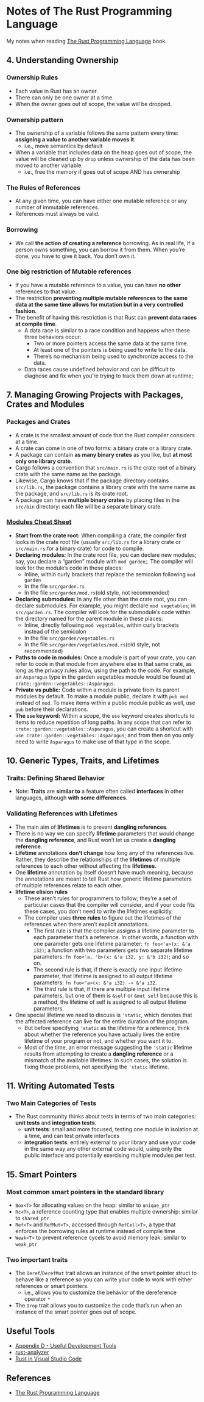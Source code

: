 # Notes of The Rust Programming Language     
My notes when reading [The Rust Programming Language](https://doc.rust-lang.org/book/) book.     

## 4. Understanding Ownership

### Ownership Rules   
- Each value in Rust has an owner.
- There can only be one owner at a time.
- When the owner goes out of scope, the value will be dropped.   

### Ownership pattern   
- The ownership of a variable follows the same pattern every time: **assigning a value to another variable moves it**.      
  - i.e., move semantics by default            
- When a variable that includes data on the heap goes out of scope, the value will be cleaned up by `drop` unless ownership of the data has been moved to another variable.     
  - i.e., free the memory if goes out of scope AND has ownership       

### The Rules of References
- At any given time, you can have either one mutable reference or any number of immutable references.
- References must always be valid.       

### Borrowing    
- We call **the action of creating a reference** borrowing. As in real life, if a person owns something, you can borrow it from them. When you’re done, you have to give it back. You don’t own it.     

### One big restriction of Mutable references
- if you have a mutable reference to a value, you can have **no other** references to that value. 
- The restriction **preventing multiple mutable references to the same data at the same time allows for mutation but in a very controlled fashion**.      
- The benefit of having this restriction is that Rust can **prevent data races at compile time**.
  - A data race is similar to a race condition and happens when these three behaviors occur:
    - Two or more pointers access the same data at the same time.
    - At least one of the pointers is being used to write to the data.
    - There’s no mechanism being used to synchronize access to the data.     
  - Data races cause undefined behavior and can be difficult to diagnose and fix when you’re trying to track them down at runtime;     

## 7. Managing Growing Projects with Packages, Crates and Modules

### Packages and Crates     
- A crate is the smallest amount of code that the Rust compiler considers at a time.      
- A crate can come in one of two forms: a binary crate or a library crate.     
- A package can contain **as many binary crates** as you like, but **at most only one library crate**.
- Cargo follows a convention that `src/main.rs` is the crate root of a binary crate with the same name as the package.   
- Likewise, Cargo knows that if the package directory contains `src/lib.rs`, the package contains a library crate with the same name as the package, and `src/lib.rs` is its crate root.    
- A package can have **multiple binary crates** by placing files in the `src/bin` directory: each file will be a separate binary crate.      

### [Modules Cheat Sheet](https://doc.rust-lang.org/book/ch07-02-defining-modules-to-control-scope-and-privacy.html#modules-cheat-sheet)    
- **Start from the crate root:** When compiling a crate, the compiler first looks in the crate root file (usually `src/lib.rs` for a library crate or `src/main.rs` for a binary crate) for code to compile.
- **Declaring modules:** In the crate root file, you can declare new modules; say, you declare a “garden” module with `mod garden`;. The compiler will look for the module’s code in these places:
  - Inline, within curly brackets that replace the semicolon following `mod garden`
  - In the file `src/garden.rs`
  - In the file `src/garden/mod.rs`(old style, not recommended)
- **Declaring submodules:** In any file other than the crate root, you can declare submodules. For example, you might declare `mod vegetables`; in `src/garden.rs`. The compiler will look for the submodule’s code within the directory named for the parent module in these places:
  - Inline, directly following `mod vegetables`, within curly brackets instead of the semicolon
  - In the file `src/garden/vegetables.rs`
  - In the file `src/garden/vegetables/mod.rs`(old style, not recommended)
- **Paths to code in modules:** Once a module is part of your crate, you can refer to code in that module from anywhere else in that same crate, as long as the privacy rules allow, using the path to the code. For example, an `Asparagus` type in the garden vegetables module would be found at `crate::garden::vegetables::Asparagus`.
- **Private vs public:** Code within a module is private from its parent modules by default. To make a module public, declare it with `pub mod` instead of `mod`. To make items within a public module public as well, use `pub` before their declarations.
- **The `use` keyword:** Within a scope, the `use` keyword creates shortcuts to items to reduce repetition of long paths. In any scope that can refer to `crate::garden::vegetables::Asparagus`, you can create a shortcut with `use crate::garden::vegetables::Asparagus`; and from then on you only need to write `Asparagus` to make use of that type in the scope.    

## 10. Generic Types, Traits, and Lifetimes

### Traits: Defining Shared Behavior

- Note: **Traits** are **similar to** a feature often called **interfaces** in other languages, although **with some differences**.

### Validating References with Lifetimes     

- The main aim of **lifetimes** is to prevent **dangling references**. 
- There is no way we can specify **lifetime** parameters that would change the **dangling reference**, and Rust won’t let us create a **dangling reference**. 
- **Lifetime** annotations **don’t change** how long any of the references live. Rather, they describe the relationships of the **lifetimes** of multiple references to each other without affecting the **lifetimes**. 
- One **lifetime** annotation by itself doesn’t have much meaning, because the annotations are meant to tell Rust how generic lifetime parameters of multiple references relate to each other.
- **lifetime elision rules**
  - These aren’t rules for programmers to follow; they’re a set of particular cases that the compiler will consider, and if your code fits these cases, you don’t need to write the lifetimes explicitly.
  - The compiler uses **three rules** to figure out the lifetimes of the references when there aren’t explicit annotations.
    - The first rule is that the compiler assigns a lifetime parameter to each parameter that’s a reference. In other words, a function with one parameter gets one lifetime parameter: `fn foo<'a>(x: &'a i32)`; a function with two parameters gets two separate lifetime parameters: `fn foo<'a, 'b>(x: &'a i32, y: &'b i32)`; and so on.
    - The second rule is that, if there is exactly one input lifetime parameter, that lifetime is assigned to all output lifetime parameters: `fn foo<'a>(x: &'a i32) -> &'a i32`.
    - The third rule is that, if there are multiple input lifetime parameters, but one of them is `&self` or `&mut self` because this is a method, the lifetime of self is assigned to all output lifetime parameters. 
- One special lifetime we need to discuss is `'static`, which denotes that the affected reference can live for the entire duration of the program.
  - But before specifying `'static` as the lifetime for a reference, think about whether the reference you have actually lives the entire lifetime of your program or not, and whether you want it to.
  - Most of the time, an error message suggesting the `'static` lifetime results from attempting to create a **dangling reference** or a mismatch of the available lifetimes. In such cases, the solution is fixing those problems, not specifying the `'static` lifetime.

## 11. Writing Automated Tests

### Two Main Categories of Tests   
- The Rust community thinks about tests in terms of two main categories: **unit tests** and **integration tests**.
  - **unit tests**: small and more focused, testing one module in isolation at a time, and can test private interfaces      
  - **integration tests**: entirely external to your library and use your code in the same way any other external code would, using only the public interface and potentially exercising multiple modules per test.

## 15. Smart Pointers

### Most common smart pointers in the standard library
- `Box<T>` for allocating values on the heap: similar to `unique_ptr`
- `Rc<T>`, a reference counting type that enables multiple ownership: similar to `shared_ptr`
- `Ref<T>` and `RefMut<T>`, accessed through `RefCell<T>`, a type that enforces the borrowing rules at runtime instead of compile time
- `Weak<T>` to prevent reference cycels to avoid memory leak: similar to `weak_ptr`

### Two important traits
- The `Deref`/`DerefMut` trait allows an instance of the smart pointer struct to behave like a reference so you can write your code to work with either references or smart pointers.
  - i.e., allows you to customize the behavior of the dereference operator `*`
- The `Drop` trait allows you to customize the code that’s run when an instance of the smart pointer goes out of scope.


## Useful Tools
- [Appendix D - Useful Development Tools](https://doc.rust-lang.org/book/appendix-04-useful-development-tools.html)    
- [rust-analyzer](https://rust-analyzer.github.io/)
- [Rust in Visual Studio Code](https://code.visualstudio.com/docs/languages/rust)      


## References
- [The Rust Programming Language](https://doc.rust-lang.org/book/)    
